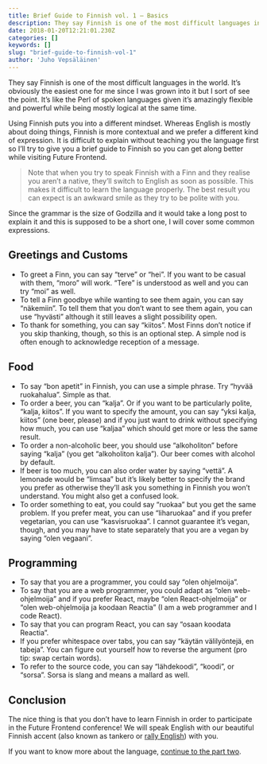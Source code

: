 ```yaml
---
title: Brief Guide to Finnish vol. 1 — Basics
description: They say Finnish is one of the most difficult languages in the world.
date: 2018-01-20T12:21:01.230Z
categories: []
keywords: []
slug: "brief-guide-to-finnish-vol-1"
author: 'Juho Vepsäläinen'
---
```


They say Finnish is one of the most difficult languages in the world. It’s obviously the easiest one for me since I was grown into it but I sort of see the point. It’s like the Perl of spoken languages given it’s amazingly flexible and powerful while being mostly logical at the same time.

Using Finnish puts you into a different mindset. Whereas English is mostly about doing things, Finnish is more contextual and we prefer a different kind of expression. It is difficult to explain without teaching you the language first so I’ll try to give you a brief guide to Finnish so you can get along better while visiting Future Frontend.

> Note that when you try to speak Finnish with a Finn and they realise you aren’t a native, they’ll switch to English as soon as possible. This makes it difficult to learn the language properly. The best result you can expect is an awkward smile as they try to be polite with you.

Since the grammar is the size of Godzilla and it would take a long post to explain it and this is supposed to be a short one, I will cover some common expressions.

## Greetings and Customs

- To greet a Finn, you can say “terve” or “hei”. If you want to be casual with them, “moro” will work. “Tere” is understood as well and you can try “moi” as well.
- To tell a Finn goodbye while wanting to see them again, you can say “näkemiin”. To tell them that you don’t want to see them again, you can use “hyvästi” although it still leaves a slight possibility open.
- To thank for something, you can say “kiitos”. Most Finns don’t notice if you skip thanking, though, so this is an optional step. A simple nod is often enough to acknowledge reception of a message.

## Food

- To say “bon apetit” in Finnish, you can use a simple phrase. Try “hyvää ruokahalua”. Simple as that.
- To order a beer, you can “kalja”. Or if you want to be particularly polite, “kalja, kiitos”. If you want to specify the amount, you can say “yksi kalja, kiitos” (one beer, please) and if you just want to drink without specifying how much, you can use “kaljaa” which should get more or less the same result.
- To order a non-alcoholic beer, you should use “alkoholiton” before saying “kalja” (you get “alkoholiton kalja”). Our beer comes with alcohol by default.
- If beer is too much, you can also order water by saying “vettä”. A lemonade would be “limsaa” but it’s likely better to specify the brand you prefer as otherwise they’ll ask you something in Finnish you won’t understand. You might also get a confused look.
- To order something to eat, you could say “ruokaa” but you get the same problem. If you prefer meat, you can use “liharuokaa” and if you prefer vegetarian, you can use “kasvisruokaa”. I cannot guarantee it’s vegan, though, and you may have to state separately that you are a vegan by saying “olen vegaani”.

## Programming

- To say that you are a programmer, you could say “olen ohjelmoija”.
- To say that you are a web programmer, you could adapt as “olen web-ohjelmoija” and if you prefer React, maybe “olen React-ohjelmoija” or “olen web-ohjelmoija ja koodaan Reactia” (I am a web programmer and I code React).
- To say that you can program React, you can say “osaan koodata Reactia”.
- If you prefer whitespace over tabs, you can say “käytän välilyöntejä, en tabeja”. You can figure out yourself how to reverse the argument (pro tip: swap certain words).
- To refer to the source code, you can say “lähdekoodi”, “koodi”, or “sorsa”. Sorsa is slang and means a mallard as well.

## Conclusion

The nice thing is that you don’t have to learn Finnish in order to participate in the Future Frontend conference! We will speak English with our beautiful Finnish accent (also known as tankero or [rally English](https://www.youtube.com/watch?v=yM8Gkw8oMyY)) with you.

If you want to know more about the language, [continue to the part two](/blog/brief-guide-to-finnish-vol-2/).
